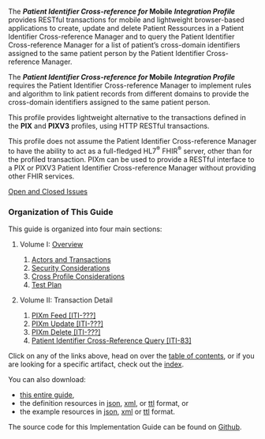 
<!-- ## Patient Identifier Cross-reference for Mobile Profile (PIXm) -->

The ***Patient Identifier Cross-reference for* Mobile** ***Integration Profile*** provides RESTful transactions for mobile and lightweight browser-based applications to create, update and delete Patient Ressources in a Patient Identifier Cross-reference Manager and to query the Patient Identifier Cross-reference Manager for a list of patient’s cross-domain
identifiers assigned to the same patient person by the Patient Identifier Cross-reference Manager.

The ***Patient Identifier Cross-reference for* Mobile** ***Integration Profile*** requires the Patient Identifier Cross-reference Manager to implement rules and algorithm to link patient records from different domains to provide the cross-domain identifiers assigned to the same patient person.  

This profile provides lightweight alternative to the transactions defined in the **PIX** and **PIXV3** profiles, using HTTP RESTful transactions.

This profile does not assume the Patient Identifier Cross-reference Manager to have the ability to act as a full-fledged HL7<sup>®</sup> FHIR<sup>®</sup> server, other than for the profiled transaction. PIXm can be used to provide a RESTful interface to a PIX or PIXV3 Patient Identifier Cross-reference Manager without providing other FHIR services.

[Open and Closed Issues](a_issues.html)

### Organization of This Guide
This guide is organized into four main sections:

1. Volume I: [Overview](1_overview.html)
   1. [Actors and Transactions](2_actors_and_transactions.html)
   2. [Security Considerations](3_security_considerations.html)
   3. [Cross Profile Considerations](4_grouping.html)
   4. [Test Plan](5_testplan.html)

2. Volume II: Transaction Detail
   1. [PIXm Feed [ITI-???]](ITI-???.html)
   2. [PIXm Update [ITI-???]](ITI-???.html)
   3. [PIXm Delete [ITI-???]](ITI-???.html)
   4. [Patient Identifier Cross-Reference Query [ITI-83]](ITI-83.html)

Click on any of the links above, head on over the [table of contents](toc.html), or
if you are looking for a specific artifact, check out the [index](artifacts.html).

You can also download:

* [this entire guide](full-ig.zip),
* the definition resources in [json](definitions.json.zip), [xml](definitions.xml.zip), or [ttl](definitions.ttl.zip) format, or
* the example resources in [json](examples.json.zip), [xml](examples.xml.zip) or [ttl](examples.ttl.zip) format.

The source code for this Implementation Guide can be found on [Github](https://github.com/IHE/ITI.PIXm).
